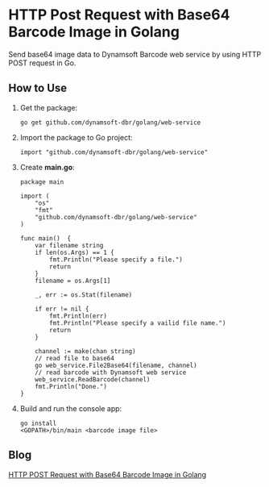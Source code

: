 # HTTP Post Request with Base64 Barcode Image in Golang
Send base64 image data to Dynamsoft Barcode web service by using HTTP POST request in Go.

## How to Use
1. Get the package:

	```
	go get github.com/dynamsoft-dbr/golang/web-service
	```

2. Import the package to Go project:

	```
	import "github.com/dynamsoft-dbr/golang/web-service"
	```

3. Create **main.go**:

	```Golang
	package main

	import (
		"os"
		"fmt"
		"github.com/dynamsoft-dbr/golang/web-service"
	)

	func main()  {
		var filename string
		if len(os.Args) == 1 {
			fmt.Println("Please specify a file.")
			return
		}
		filename = os.Args[1]

		_, err := os.Stat(filename)

		if err != nil {
			fmt.Println(err)
			fmt.Println("Please specify a vailid file name.")
			return
		}

		channel := make(chan string)
		// read file to base64
		go web_service.File2Base64(filename, channel)
		// read barcode with Dynamsoft web service
		web_service.ReadBarcode(channel)
		fmt.Println("Done.")
	}

	```

4. Build and run the console app:

	```
	go install
	<GOPATH>/bin/main <barcode image file>
	```

## Blog
[HTTP POST Request with Base64 Barcode Image in Golang](http://www.codepool.biz/http-post-request-base64-barcode-golang.html)
